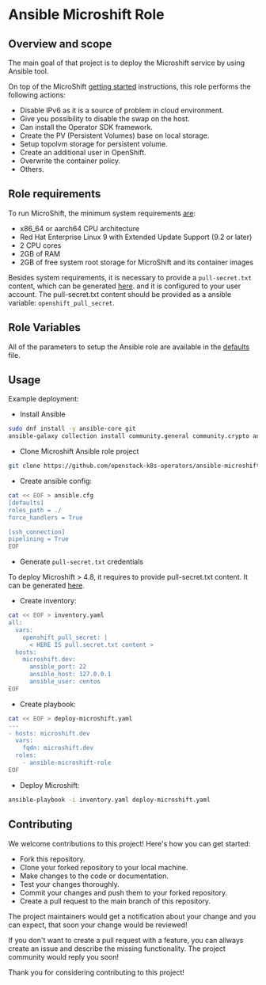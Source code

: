 # Ansible Microshift Role

## Overview and scope

The main goal of that project is to deploy the Microshift service by using
Ansible tool.

On top of the MicroShift [getting started](https://microshift.io/docs/getting-started/) instructions,
this role performs the following actions:

* Disable IPv6 as it is a source of problem in cloud environment.
* Give you possibility to disable the swap on the host.
* Can install the Operator SDK framework.
* Create the PV (Persistent Volumes) base on local storage.
* Setup topolvm storage for persistent volume.
* Create an additional user in OpenShift.
* Overwrite the container policy.
* Others.

## Role requirements

To run MicroShift, the minimum system requirements [are](https://github.com/openshift/microshift#system-requirements):

* x86_64 or aarch64 CPU architecture
* Red Hat Enterprise Linux 9 with Extended Update Support (9.2 or later)
* 2 CPU cores
* 2GB of RAM
* 2GB of free system root storage for MicroShift and its container images

Besides system requirements, it is necessary to provide a `pull-secret.txt`
content, which can be generated [here](https://console.redhat.com/openshift/create/local>).
and it is configured to your user account.
The pull-secret.txt content should be provided as a ansible variable: `openshift_pull_secret`.

## Role Variables

All of the parameters to setup the Ansible role are available in the [defaults](https://github.com/openstack-k8s-operators/ansible-microshift-role/blob/master/defaults/main.yaml) file.

## Usage

Example deployment:

* Install Ansible

```sh
sudo dnf install -y ansible-core git
ansible-galaxy collection install community.general community.crypto ansible.posix
```

* Clone Microshift Ansible role project

```sh
git clone https://github.com/openstack-k8s-operators/ansible-microshift-role
```

* Create ansible config:

```sh
cat << EOF > ansible.cfg
[defaults]
roles_path = ./
force_handlers = True

[ssh_connection]
pipelining = True
EOF
```

* Generate `pull-secret.txt` credentials

To deploy Microshift > 4.8, it requires to provide pull-secret.txt content.
It can be generated [here](https://cloud.redhat.com/openshift/create/local).

* Create inventory:

```sh
cat << EOF > inventory.yaml
all:
  vars:
    openshift_pull_secret: |
      < HERE IS pull.secret.txt content >
  hosts:
    microshift.dev:
      ansible_port: 22
      ansible_host: 127.0.0.1
      ansible_user: centos
EOF
```

* Create playbook:

```sh
cat << EOF > deploy-microshift.yaml
---
- hosts: microshift.dev
  vars:
    fqdn: microshift.dev
  roles:
    - ansible-microshift-role
EOF
```

* Deploy Microshift:

```sh
ansible-playbook -i inventory.yaml deploy-microshift.yaml
```

## Contributing

We welcome contributions to this project! Here's how you can get started:

* Fork this repository.
* Clone your forked repository to your local machine.
* Make changes to the code or documentation.
* Test your changes thoroughly.
* Commit your changes and push them to your forked repository.
* Create a pull request to the main branch of this repository.

The project maintainers would get a notification about your change and
you can expect, that soon your change would be reviewed!

If you don't want to create a pull request with a feature, you can allways
create an issue and describe the missing functionality. The project community
would reply you soon!

Thank you for considering contributing to this project!
